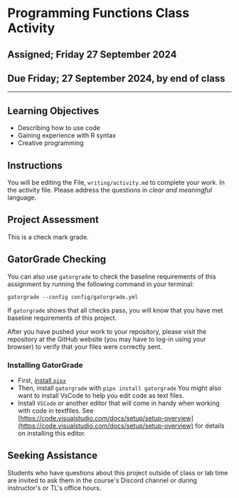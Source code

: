 # Programming Functions Class Activity

## Assigned; Friday 27 September 2024

## Due Friday; 27 September 2024, __by end of class__

---

## Learning Objectives

- Describing how to use code
- Gaining experience with R syntax
- Creative programming

## Instructions

You will be editing the File, `writing/activity.md` to complete your work. In the activity file. Please address the questions in _clear and meaningful_ language.

## Project Assessment

This is a check mark grade.

## GatorGrade Checking

You can also use `gatorgrade` to check the baseline requirements of this assignment by running the following command in your terminal:

`gatorgrade --config config/gatorgrade.yml`

If `gatorgrade` shows that all checks pass, you will know that you have met baseline requirements of this project.

After you have pushed your work to your repository, please visit the repository at the GitHub website (you may have to log-in using your browser) to verify that your files were correctly sent.

### Installing GatorGrade

- First, [install `pipx`](https://pypa.github.io/pipx/installation/)
- Then, install `gatorgrade` with `pipx install gatorgrade`
You might also want to install VsCode to help you edit code as text files.
- Install `VSCode` or another editor that will come in handy when working with code in textfiles. See [https://code.visualstudio.com/docs/setup/setup-overview](https://code.visualstudio.com/docs/setup/setup-overview) for details on installing this editor.

## Seeking Assistance

Students who have questions about this project outside of class or lab time are invited to ask them in the course's Discord channel or during instructor's or TL's office hours.
